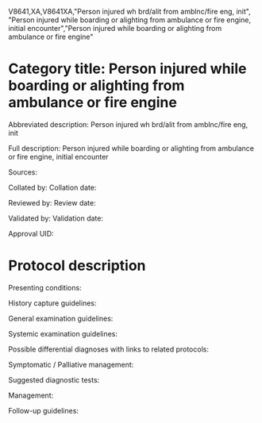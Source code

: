 V8641,XA,V8641XA,"Person injured wh brd/alit from amblnc/fire eng, init", "Person injured while boarding or alighting from ambulance or fire engine, initial encounter","Person injured while boarding or alighting from ambulance or fire engine"
# Category title: Person injured while boarding or alighting from ambulance or fire engine

Abbreviated description: Person injured wh brd/alit from amblnc/fire eng, init

Full description: Person injured while boarding or alighting from ambulance or fire engine, initial encounter

Sources:

Collated by:
Collation date:

Reviewed by:
Review date:

Validated by:
Validation date:

Approval UID:

# Protocol description

Presenting conditions:

History capture guidelines:

General examination guidelines:

Systemic examination guidelines:

Possible differential diagnoses with links to related protocols:

Symptomatic / Palliative management:

Suggested diagnostic tests:

Management:

Follow-up guidelines:
